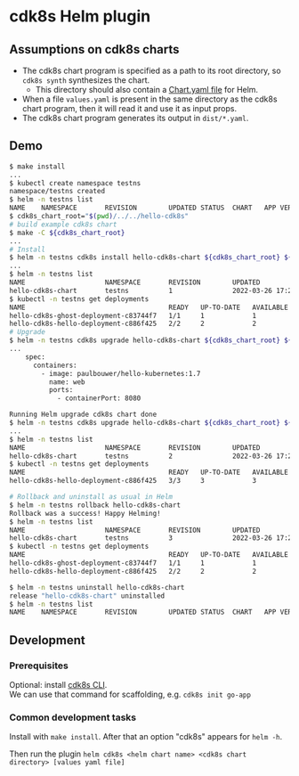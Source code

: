 # cdk8s Helm plugin 

## Assumptions on cdk8s charts

- The cdk8s chart program is specified as a path to its root directory, so `cdk8s synth` synthesizes the chart. 
  - This directory should also contain a [Chart.yaml file](https://helm.sh/docs/topics/charts/#the-chartyaml-file) for Helm.
- When a file `values.yaml` is present in the same directory as the cdk8s chart program, then it will read it and use it as input props. 
- The cdk8s chart program generates its output in `dist/*.yaml`.

## Demo

```bash
$ make install
...
$ kubectl create namespace testns
namespace/testns created
$ helm -n testns list
NAME    NAMESPACE       REVISION        UPDATED STATUS  CHART   APP VERSION
$ cdk8s_chart_root="$(pwd)/../../hello-cdk8s"
# build example cdk8s chart
$ make -C ${cdk8s_chart_root}
...
# Install
$ helm -n testns cdk8s install hello-cdk8s-chart ${cdk8s_chart_root} ${cdk8s_chart_root}/values.yaml
...
$ helm -n testns list
NAME                    NAMESPACE       REVISION        UPDATED                                 STATUS          CHART                   APP VERSION
hello-cdk8s-chart       testns          1               2022-03-26 17:23:15.960078569 +0100 CET deployed        buildachart-0.1.0       0.1.0 
$ kubectl -n testns get deployments
NAME                                    READY   UP-TO-DATE   AVAILABLE   AGE
hello-cdk8s-ghost-deployment-c83744f7   1/1     1            1           27s
hello-cdk8s-hello-deployment-c886f425   2/2     2            2           27s
# Upgrade
$ helm -n testns cdk8s upgrade hello-cdk8s-chart ${cdk8s_chart_root} ${cdk8s_chart_root}/values2.yaml --dry-run
...
    spec:
      containers:
        - image: paulbouwer/hello-kubernetes:1.7
          name: web
          ports:
            - containerPort: 8080

Running Helm upgrade cdk8s chart done
$ helm -n testns cdk8s upgrade hello-cdk8s-chart ${cdk8s_chart_root} ${cdk8s_chart_root}/values2.yaml
...
$ helm -n testns list
NAME                    NAMESPACE       REVISION        UPDATED                                 STATUS          CHART                   APP VERSION
hello-cdk8s-chart       testns          2               2022-03-26 17:24:49.81538591 +0100 CET  deployed        buildachart-0.1.0       0.1.0 
$ kubectl -n testns get deployments
NAME                                    READY   UP-TO-DATE   AVAILABLE   AGE
hello-cdk8s-hello-deployment-c886f425   3/3     3            3           114s

# Rollback and uninstall as usual in Helm
$ helm -n testns rollback hello-cdk8s-chart
Rollback was a success! Happy Helming!
$ helm -n testns list
NAME                    NAMESPACE       REVISION        UPDATED                                 STATUS          CHART                   APP VERSION
hello-cdk8s-chart       testns          3               2022-03-26 17:26:14.916111137 +0100 CET deployed        buildachart-0.1.0       0.1.0  
$ kubectl -n testns get deployments
NAME                                    READY   UP-TO-DATE   AVAILABLE   AGE
hello-cdk8s-ghost-deployment-c83744f7   1/1     1            1           39s
hello-cdk8s-hello-deployment-c886f425   2/2     2            2           3m37s

$ helm -n testns uninstall hello-cdk8s-chart
release "hello-cdk8s-chart" uninstalled
$ helm -n testns list
NAME    NAMESPACE       REVISION        UPDATED STATUS  CHART   APP VERSION
```

## Development

### Prerequisites

Optional: install [cdk8s CLI](https://cdk8s.io/docs/latest/getting-started/).  
We can use that command for scaffolding, e.g. `cdk8s init go-app`

### Common development tasks

Install with `make install`. After that an option "cdk8s" appears for `helm -h`.  

Then run the plugin `helm cdk8s <helm chart name> <cdk8s chart directory> [values yaml file]`

